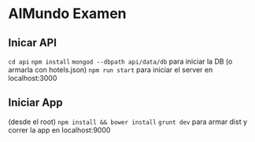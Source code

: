 # AlMundo Examen

## Inicar API
`cd api`
`npm install`
`mongod --dbpath api/data/db` para iniciar la DB (o armarla con hotels.json)
`npm run start` para iniciar el server en localhost:3000

## Iniciar App
(desde el root)
`npm install && bower install`
`grunt dev` para armar dist y correr la app en localhost:9000
